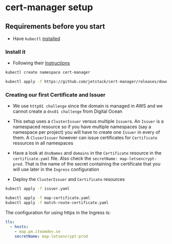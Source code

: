 # cert-manager setup

## Requirements before you start

- Have `kubectl` [installed](https://kubernetes.io/docs/tasks/tools/install-kubectl/)

### Install it

- Following their [instructions](https://docs.cert-manager.io/en/latest/getting-started/install/kubernetes.html)

```bash
kubectl create namespace cert-manager
```

```bash
kubectl apply -f https://github.com/jetstack/cert-manager/releases/download/v0.11.0/cert-manager.yaml
```

### Creating our first Certificate and Issuer

- We use `http01 challenge` since the domain is managed in AWS and we cannot create a `dns01 challenge` from Digital Ocean

- This setup uses a `ClusterIssuer` versus multiple `Issuer`s. An `Issuer` is a namespaced resource so if you have multiple namespaces (say a namespace per project) you will have to create one `Issuer` in every of them.
A `CluserIssuer` however can issue certificates for `Certificate` resources in all namespaces

- Have a look at `dnsNames` and `domains` in the `Certificate` resource in the `certificate.yaml` file.
Also check the `secretName: map-letsencrypt-prod`. That is the name of the secret containing the certificate that you will use later in the `Ingress` configuration

- Deploy the `ClusterIssuer` and `Certificate` resources

```bash
kubectl apply -f issuer.yaml
```

```bash
kubectl apply -f map-certificate.yaml
kubectl apply -f match-route-certificate.yaml
```

The configuration for using https in the Ingress is:

```yaml
tls:
  - hosts:
    - map.pm.iteamdev.se
    secretName: map-letsencrypt-prod
```
